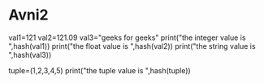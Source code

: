 # Avni2
val1=121
val2=121.09
val3="geeks for geeks"
print("the integer value is ",hash(val1))
print("the float value is ",hash(val2))
print("the string value is ",hash(val3))

tuple=(1,2,3,4,5)
print("the tuple value is ",hash(tuple))
